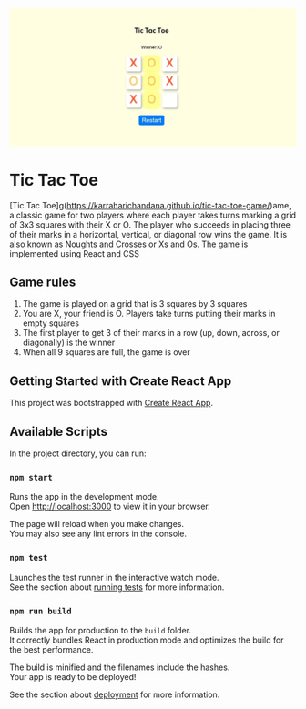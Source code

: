 ![TicTacToe](https://github.com/karraharichandana/tic-tac-toe-game/blob/main/public/tictactoe.jpg?raw=true)
# Tic Tac Toe


[Tic Tac Toe]g(https://karraharichandana.github.io/tic-tac-toe-game/)ame, a classic game for two players where each player takes turns marking a grid of 3x3 squares with their X or O. The player who succeeds in placing three of their marks in a horizontal, vertical, or diagonal row wins the game. It is also known as Noughts and Crosses or Xs and Os. The game is implemented using React and CSS

## Game rules

1. The game is played on a grid that is 3 squares by 3 squares
2. You are X, your friend is O. Players take turns putting their marks in empty squares
3. The first player to get 3 of their marks in a row (up, down, across, or diagonally) is the winner
4. When all 9 squares are full, the game is over

## Getting Started with Create React App

This project was bootstrapped with [Create React App](https://github.com/facebook/create-react-app).

## Available Scripts

In the project directory, you can run:

### `npm start`

Runs the app in the development mode.\
Open [http://localhost:3000](http://localhost:3000) to view it in your browser.

The page will reload when you make changes.\
You may also see any lint errors in the console.

### `npm test`

Launches the test runner in the interactive watch mode.\
See the section about [running tests](https://facebook.github.io/create-react-app/docs/running-tests) for more information.

### `npm run build`

Builds the app for production to the `build` folder.\
It correctly bundles React in production mode and optimizes the build for the best performance.

The build is minified and the filenames include the hashes.\
Your app is ready to be deployed!

See the section about [deployment](https://facebook.github.io/create-react-app/docs/deployment) for more information.
